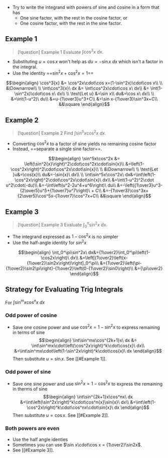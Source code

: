 - Try to write the integrand with powers of sine and cosine in a form that has
	- One sine factor, with the rest in the cosine factor, or
	- One cosine factor, with the rest in the sine factor.

## Example 1


>[!question] Example 1
>Evaluate $\int \cos^3x\ dx$.

- Substituting $u = \cos x$ won't help as $du = -\sin x\ dx$ which isn't a factor in the integral.
- Use the identity ==$\sin^2x + \cos^2x = 1$==

$$\begin{align}
\cos^3{x} &= \cos^2x\cdot\cos x=(1-\sin^2x)\cdot\cos x\\
\\
&\Downarrow\\
\\
\int\cos^3{x}\ dx &= \int\cos^2x\cdot\cos x\ dx\\
&= \int(1-\sin^2x)\cdot\cos x\ dx\\
\\
\text{Let u} &=\sin x\\
du&=\cos x\ dx\\
\\
&=\int(1-u^2)\ du\\
&=u-{1\over3}u^3+C\\
&=\sin x-{1\over3}\sin^3x+C\\
&&\square
\end{align}$$

## Example 2

>[!question] Example 2
> Find $\int\sin^5x\cos^2x\ dx$.

- Converting $\cos^2x$ to a factor of sine yields no remaining cosine factor
- Instead, ==separate a single sine factor==.


$$\begin{align}
\sin^5x\cos^2x &= \left(\sin^2{x}\right)^2\cdot\cos^2x\cdot\sin{x}\\
&=\left(1-\cos^2x\right)^2\cdot\cos^2x\cdot\sin{x}\\
\\
&\Downarrow\\
\\
\text{Let }u&=\cos{x}\\
du&=-\sin{x}\ dx\\
\\
\int\sin^5x\cos^2x\ dx&=\int\left(1-\cos^2x\right)^2\cdot\cos^2x\cdot\sin{x}\ dx\\
&=\int(1-u^2)^2\cdot u^2\cdot(-du)\\
&=-\int\left(u^2-2u^4+u^6\right)\ du\\
&=-\left({1\over3}u^3-{2\over5}u^5+{1\over7}u^7\right)\ + C\\
&=-{1\over3}\cos^3x+{2\over5}\cos^5x-{1\over7}\cos^7x+C\\
&&\square
\end{align}$$

## Example 3

>[!question] Example 3
>Evaluate $\int_0^\pi\sin^2x\ dx$.

- The integrand expressed as $1-\cos^2x$ is no simpler
- Use the half-angle identity for $sin^2x$

$$\begin{align}
\int_0^\pi\sin^2x\ dx&={1\over2}\int_0^\pi\left(1-\cos2x\right)\ dx\\
&=\left[{1\over2}\left(x-{1\over2}\sin2x\right)\right]_0^\pi\\
&={1\over2}\left(\pi-{1\over2}\sin2\pi\right)-{1\over2}\left(0-{1\over2}\sin0\right)\\
&={\pi\over2}
\end{align}$$


## Strategy for Evaluating Trig Integrals

For $\int\sin^mx\cos^nx\ dx$

### Odd power of cosine
- Save one cosine power and use $\cos^2x = 1 - \sin^2x$ to express remaining in terms of sine
$$\begin{align}
\int\sin^mx\cos^{2k+1}x\ dx &= \int\sin^mx\cdot\left(\cos^2x\right)^k\cdot\cos{x}\ dx\\
&=\int\sin^mx\cdot\left(1-\sin^2x\right)^k\cdot\cos{x}\ dx
\end{align}$$
Then substitute $u = \sin x$.
See [[#Example 1]].

### Odd power of sine
- Save one sine power and use $\sin^2x = 1 - \cos^2x$ to express the remaining in therms of sine
$$\begin{align}
\int\sin^{2k+1}x\cos^nx\ dx &=\int\left(\sin^2x\right)^k\cdot\cos^n{x}\sin{x}\ dx\\
&=\int\left(1-\cos^2x\right)^k\cdot\cos^nx\cdot\sin{x}\ dx
\end{align}$$
Then substitute $u = \cos x$.
See [[#Example 2]].

### Both powers are even
- Use the half angle identies
- Sometimes you can use $\sin x\cdot\cos x = {1\over2}\sin2x$.
- See [[#Example 3]].